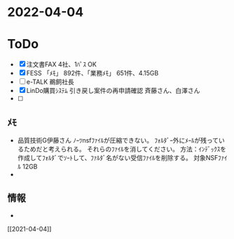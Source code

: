 # 2022-04-04

# ToDo
- [x] 注文書FAX 4社、1ﾊﾟｽ OK
- [x] FESS 「ﾒﾓ」 892件、「業務ﾒﾓ」 651件、4.15GB
- [ ] e-TALK 鵜飼社長
- [x] LinDo購買ｼｽﾃﾑ 引き戻し案件の再申請確認 斉藤さん、白澤さん
- [ ] 
 


## ﾒﾓ
- 品質技術G伊藤さん ﾉｰﾂnsfﾌｧｲﾙが圧縮できない。
	ﾌｫﾙﾀﾞｰ外にﾒｰﾙが残っているためだと考えられる。
	それらのﾌｧｲﾙを消してください。
	方法：ｲﾝﾃﾞｯｸｽを作成してﾌｫﾙﾀﾞでｿｰﾄして、ﾌｧﾙﾀﾞ名がない受信ﾌｧｲﾙを削除する。
	対象NSFﾌｧｲﾙ 12GB
- 

## 情報
- 

[[2021-04-04]]